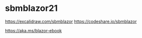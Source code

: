 # sbmblazor21


https://excalidraw.com/sbmblazor
https://codeshare.io/sbmblazor

https://aka.ms/blazor-ebook
